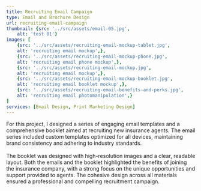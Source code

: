 ```yaml
---
title: Recruiting Email Campaign
type: Email and Brochure Design
url: recruiting-email-campaign
thumbnail: {src: '../src/assets/email-05.jpg',
    alt: 'test 01'}
images: [
    {src: '../src/assets/recruiting-email-mockup-tablet.jpg',
    alt: 'recruiting email mockup',},
    {src: '../src/assets/recruiting-email-mockup-phone.jpg',
    alt: 'recruiting email phone mockup',},
    {src: '../src/assets/recruiting-email-mockup.jpg',
    alt: 'recruiting email mockup',},
    {src: '../src/assets/recruiting-email-mockup-booklet.jpg',
    alt: 'recruiting email booklet mockup',},
    {src: '../src/assets/recruiting-email-benefits-and-perks.jpg',
    alt: 'recruiting email photomanipulation',}
]
services: [Email Design, Print Marketing Design]
---
```

For this project, I designed a series of engaging email templates and a comprehensive booklet aimed at recruiting new insurance agents. The email series included custom templates optimized for all devices, maintaining brand consistency and adhering to industry standards.
<br>
<br>
The booklet was designed with high-resolution images and a clear, readable layout. Both the emails and the booklet highlighted the benefits of joining the insurance company, with a strong focus on the unique opportunities and support provided to agents. The cohesive design across all materials ensured a professional and compelling recruitment campaign.